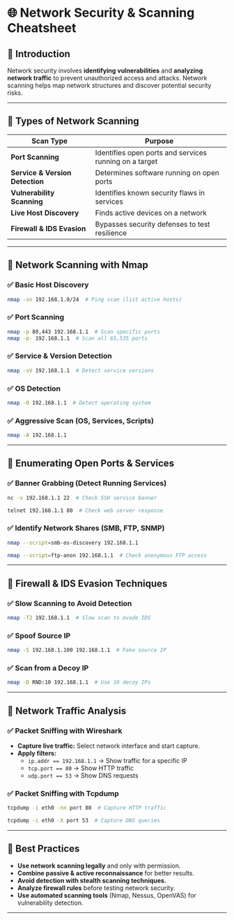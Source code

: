 # 🌐 Network Security & Scanning Cheatsheet

## 🔹 Introduction
Network security involves **identifying vulnerabilities** and **analyzing network traffic** to prevent unauthorized access and attacks. Network scanning helps map network structures and discover potential security risks.

---

## 🔹 Types of Network Scanning
| Scan Type | Purpose |
|-----------|---------|
| **Port Scanning** | Identifies open ports and services running on a target |
| **Service & Version Detection** | Determines software running on open ports |
| **Vulnerability Scanning** | Identifies known security flaws in services |
| **Live Host Discovery** | Finds active devices on a network |
| **Firewall & IDS Evasion** | Bypasses security defenses to test resilience |

---

## 🔹 Network Scanning with Nmap
### ✅ Basic Host Discovery
```sh
nmap -sn 192.168.1.0/24  # Ping scan (list active hosts)
```

### ✅ Port Scanning
```sh
nmap -p 80,443 192.168.1.1  # Scan specific ports
nmap -p- 192.168.1.1  # Scan all 65,535 ports
```

### ✅ Service & Version Detection
```sh
nmap -sV 192.168.1.1  # Detect service versions
```

### ✅ OS Detection
```sh
nmap -O 192.168.1.1  # Detect operating system
```

### ✅ Aggressive Scan (OS, Services, Scripts)
```sh
nmap -A 192.168.1.1
```

---

## 🔹 Enumerating Open Ports & Services
### ✅ Banner Grabbing (Detect Running Services)
```sh
nc -v 192.168.1.1 22  # Check SSH service banner
```
```sh
telnet 192.168.1.1 80  # Check web server response
```

### ✅ Identify Network Shares (SMB, FTP, SNMP)
```sh
nmap --script=smb-os-discovery 192.168.1.1
```
```sh
nmap --script=ftp-anon 192.168.1.1  # Check anonymous FTP access
```

---

## 🔹 Firewall & IDS Evasion Techniques
### ✅ Slow Scanning to Avoid Detection
```sh
nmap -T2 192.168.1.1  # Slow scan to evade IDS
```

### ✅ Spoof Source IP
```sh
nmap -S 192.168.1.100 192.168.1.1  # Fake source IP
```

### ✅ Scan from a Decoy IP
```sh
nmap -D RND:10 192.168.1.1  # Use 10 decoy IPs
```

---

## 🔹 Network Traffic Analysis
### ✅ Packet Sniffing with Wireshark
- **Capture live traffic:** Select network interface and start capture.
- **Apply filters:**
  - `ip.addr == 192.168.1.1` → Show traffic for a specific IP
  - `tcp.port == 80` → Show HTTP traffic
  - `udp.port == 53` → Show DNS requests

### ✅ Packet Sniffing with Tcpdump
```sh
tcpdump -i eth0 -nn port 80  # Capture HTTP traffic
```
```sh
tcpdump -i eth0 -X port 53  # Capture DNS queries
```

---

## 🔹 Best Practices
- **Use network scanning legally** and only with permission.
- **Combine passive & active reconnaissance** for better results.
- **Avoid detection with stealth scanning techniques.**
- **Analyze firewall rules** before testing network security.
- **Use automated scanning tools** (Nmap, Nessus, OpenVAS) for vulnerability detection.

---